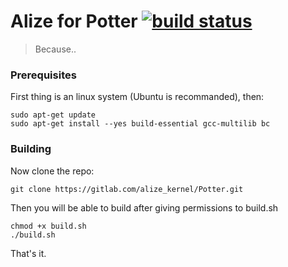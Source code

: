 # Alize for Potter [![build status](https://gitlab.com/martichou.andre/Potter/badges/master/build.svg)](https://gitlab.com/martichou.andre/Potter/commits/master)
> Because..

### Prerequisites

First thing is an linux system (Ubuntu is recommanded), then:

```
sudo apt-get update
sudo apt-get install --yes build-essential gcc-multilib bc
```

### Building

Now clone the repo:

```
git clone https://gitlab.com/alize_kernel/Potter.git
```

Then you will be able to build after giving permissions to build.sh

```
chmod +x build.sh
./build.sh
```

That's it.